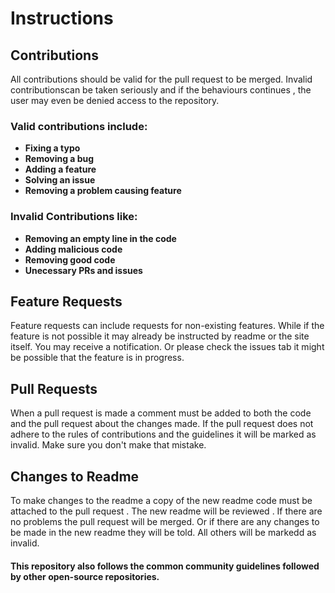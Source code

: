# Instructions 

## Contributions 
All contributions should be valid for the pull request to be merged. Invalid contributionscan be taken seriously and if the behaviours continues , the user may 
even be denied access to the repository.
### Valid contributions include:
- **Fixing a typo**
- **Removing a bug**
- **Adding a feature**
- **Solving an issue**
- **Removing a problem causing feature**

### Invalid Contributions like:
- **Removing an empty line in the code**
- **Adding malicious code**
- **Removing good code**
- **Unecessary PRs and issues**

## Feature Requests
Feature requests can include requests for non-existing features. While if the feature is not possible it may already be instructed by readme or the site itself. You may receive a notification. Or please check the issues tab it might be possible that the feature is in progress.

## Pull Requests
When a pull request is made a comment must be added to both the code and the pull request about the changes made. If the pull request does not adhere to the rules of contributions and the guidelines it will be marked as invalid. Make sure you don't make that mistake.

## Changes to Readme
To make changes to the readme a copy of the new readme code must be attached to the pull request . The new readme will be reviewed . If there are no problems the pull request will be merged. Or if there are any changes to be made in the new readme they will be told. All others will be markedd as invalid.

#### This repository also follows the common community guidelines followed by other open-source repositories. 
